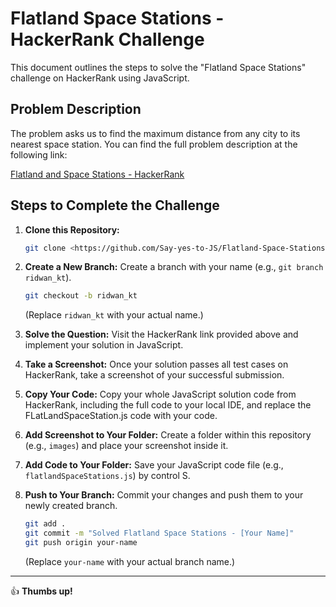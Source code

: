# Flatland Space Stations - HackerRank Challenge

This document outlines the steps to solve the "Flatland Space Stations" challenge on HackerRank using JavaScript.

## Problem Description

The problem asks us to find the maximum distance from any city to its nearest space station. You can find the full problem description at the following link:

[Flatland and Space Stations - HackerRank](https://www.hackerrank.com/challenges/flatland-space-stations/problem?isFullScreen=true)

## Steps to Complete the Challenge

1.  **Clone this Repository:**
    ```bash
    git clone <https://github.com/Say-yes-to-JS/Flatland-Space-Stations.git>
    ```

2.  **Create a New Branch:**
    Create a branch with your name (e.g., `git branch ridwan_kt`).
    ```bash
    git checkout -b ridwan_kt
    ```
    (Replace `ridwan_kt` with your actual name.)

3.  **Solve the Question:**
    Visit the HackerRank link provided above and implement your solution in JavaScript.

4.  **Take a Screenshot:**
    Once your solution passes all test cases on HackerRank, take a screenshot of your successful submission.

5.  **Copy Your Code:**
    Copy your whole JavaScript solution code from HackerRank, including the full code to your local IDE, and replace the FLatLandSpaceStation.js code with your code.

6.  **Add Screenshot to Your Folder:**
    Create a folder within this repository (e.g., `images`) and place your screenshot inside it.

7.  **Add Code to Your Folder:**
    Save your JavaScript code file (e.g., `flatlandSpaceStations.js`) by control S. 

8.  **Push to Your Branch:**
    Commit your changes and push them to your newly created branch.
    ```bash
    git add .
    git commit -m "Solved Flatland Space Stations - [Your Name]"
    git push origin your-name
    ```
    (Replace `your-name` with your actual branch name.)

---

👍 **Thumbs up!**